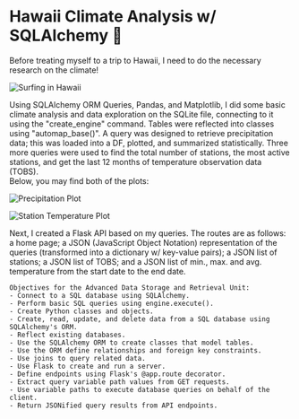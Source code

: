 # Hawaii Climate Analysis w/ SQLAlchemy 🧪
Before treating myself to a trip to Hawaii, I need to do the necessary research on the climate!  

![Surfing in Hawaii](https://github.com/RutgersCodingBootcamp/RU-JER-DATA-PT-01-2020/blob/master/02-Homework/10-Advanced-Data-Storage-and-Retrieval/Instructions/Images/surfs-up.png?raw=true)  


Using SQLAlchemy ORM Queries, Pandas, and Matplotlib, I did some basic climate analysis and data exploration on the SQLite file, connecting to it using the "create_engine" command. Tables were reflected into classes using "automap_base()". A query was designed to retrieve precipitation data; this was loaded into a DF, plotted, and summarized statistically. Three more queries were used to find the total number of stations, the most active stations, and get the last 12 months of temperature observation data (TOBS).  
Below, you may find both of the plots:  

![Precipitation Plot](https://github.com/ognjenstrbanovic/sqlalchemy-challenge/blob/master/Precipitation%20Plot.jpg?raw=true)  

![Station Temperature Plot](https://github.com/ognjenstrbanovic/sqlalchemy-challenge/blob/master/Station%20Temperature%20Plot.jpg?raw=true)  

Next, I created a Flask API based on my queries. The routes are as follows: a home page; a JSON (JavaScript Object Notation) representation of the queries (transformed into a dictionary w/ key-value pairs); a JSON list of stations; a JSON list of TOBS; and a JSON list of min., max. and avg. temperature from the start date to the end date.  
```
Objectives for the Advanced Data Storage and Retrieval Unit:
- Connect to a SQL database using SQLAlchemy.
- Perform basic SQL queries using engine.execute().
- Create Python classes and objects.
- Create, read, update, and delete data from a SQL database using SQLAlchemy's ORM.
- Reflect existing databases.
- Use the SQLAlchemy ORM to create classes that model tables.
- Use the ORM define relationships and foreign key constraints.
- Use joins to query related data.
- Use Flask to create and run a server.
- Define endpoints using Flask's @app.route decorator.
- Extract query variable path values from GET requests.
- Use variable paths to execute database queries on behalf of the client.
- Return JSONified query results from API endpoints.
```
